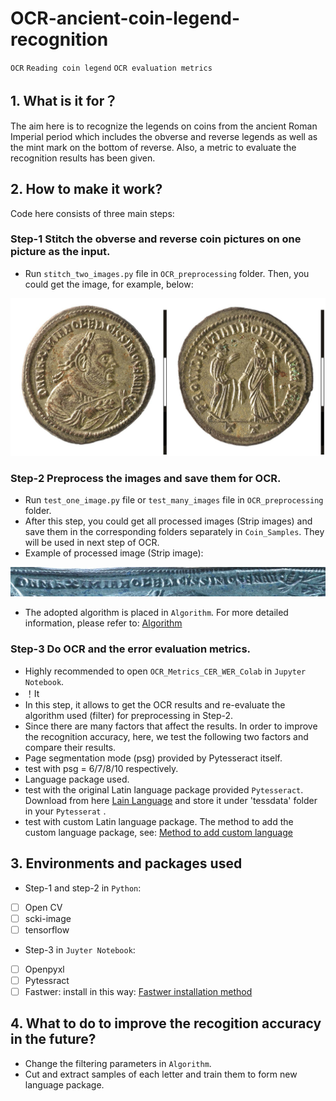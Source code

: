 # OCR-ancient-coin-legend-recognition
`OCR` `Reading coin legend` `OCR evaluation metrics` 
## 1. What is it for？
The aim here is to recognize the legends on coins from the ancient Roman Imperial period which includes the obverse and reverse legends as well as the mint mark on the bottom of reverse. Also, a metric to evaluate the recognition results has been given.

## 2. How to make it work?
 Code here consists of three main steps:

### Step-1 Stitch the obverse and reverse coin pictures on one picture as the input.
* Run `stitch_two_images.py` file in `OCR_preprocessing` folder. Then, you could get the image, for example, below:

![toulouse_1_1](OCR-preprocessing/OCR-preprocessing/Coin_Samples/toulouse_coins_1/toulouse_1_1.jpg "The obeverse and reverse coin images after being stitched")
 
### Step-2 Preprocess the images and save them for OCR.
* Run `test_one_image.py` file or `test_many_images` file in `OCR_preprocessing` folder.
* After this step, you could get all processed images (Strip images) and save them in the corresponding folders separately in `Coin_Samples`. They will be used in next step of OCR.
 * Example of processed image (Strip image): 
 
 ![Strip image of toulouse_1_1](OCR-preprocessing/OCR-preprocessing/Coin_Samples/toulouse_coins_1_obverse//toulouse_1_1_obverse.jpg "The preprocessed image of toulouse_1_1 obverse coin ")
 
* The adopted algorithm is placed in `Algorithm`. For more detailed information, please refer to: [Algorithm](https://github.com/GreenIron/Recoinition "link for detailed algorithm")
 
 ### Step-3 Do OCR and the error evaluation metrics.
 * Highly recommended to open `OCR_Metrics_CER_WER_Colab` in `Jupyter Notebook`.
 * ！It 
 * In this step, it allows to get the OCR results and re-evaluate the algorithm used (filter) for preprocessing in Step-2.
 * Since there are many factors that affect the results. In order to improve the recognition accuracy, here, we test the following two factors and compare their results.
  * Page segmentation mode (psg) provided by Pytesseract itself.
   * test with psg = 6/7/8/10 respectively.
  * Language package used.
   * test with the original Latin language package provided `Pytesseract`. Download from here [Lain Language](https://github.com/tesseract-ocr/tessdata "link for downloading Latin language package") and store it under 'tessdata' folder in your `Pytesserat` .
   * test with custom Latin language package. The method to add the custom language package, see: [Method to add custom language](https://vovaprivalov.medium.com/tesseract-ocr-tips-custom-dictionary-to-improve-ocr-d2b9cd17850b "link for adding custom language")
   
 ## 3. Environments and packages used
 * Step-1 and step-2 in `Python`:
  - [ ] Open CV
  - [ ] scki-image
  - [ ] tensorflow
 
 * Step-3 in `Juyter Notebook`:
  - [ ] Openpyxl
  - [ ] Pytessract
  - [ ] Fastwer: install in this way: [Fastwer installation method](https://github.com/kahne/fastwer "link for installing Fastwer")

## 4. What to do to improve the recogition accuracy in the future?
* Change the filtering parameters in `Algorithm`.
* Cut and extract samples of each letter and train them to form new language package.

 
 
 
 
